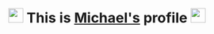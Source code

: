 <!--
**GeeMichael/GeeMichael** is a ✨ _special_ ✨ repository because its `README.md` (this file) appears on your GitHub profile.

Here are some ideas to get you started:

- 🔭 I’m currently working on ...
- 🌱 I’m currently learning ...
- 👯 I’m looking to collaborate on ...
- 🤔 I’m looking for help with ...
- 💬 Ask me about ...
- 📫 How to reach me: ...
- 😄 Pronouns: ...
- ⚡ Fun fact: ...
-->

<div align="center">
   <h1><img src="https://emojipedia-us.s3.amazonaws.com/source/microsoft-teams/337/baby-chick_1f424.png" width="30px"> This is <a               href="https://michaelgee.stefanoesposto.com">Michael's</a> profile
      <img src="https://emojipedia-us.s3.amazonaws.com/source/microsoft-teams/337/baby-chick_1f424.png" width="30px"></h1>
</div>
